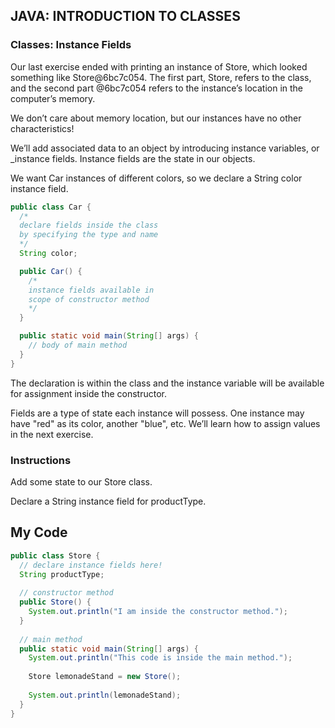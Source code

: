 ## JAVA: INTRODUCTION TO CLASSES

### Classes: Instance Fields

Our last exercise ended with printing an instance of Store, which looked something like Store@6bc7c054. The first part, Store, refers to the class, and the second part @6bc7c054 refers to the instance’s location in the computer’s memory.

We don’t care about memory location, but our instances have no other characteristics!

We’ll add associated data to an object by introducing instance variables, or _instance fields. Instance fields are the state in our objects.

We want Car instances of different colors, so we declare a String color instance field.
```java
public class Car {
  /*
  declare fields inside the class
  by specifying the type and name
  */
  String color;

  public Car() {
    /* 
    instance fields available in
    scope of constructor method
    */
  }

  public static void main(String[] args) {
    // body of main method
  }
}
```
The declaration is within the class and the instance variable will be available for assignment inside the constructor.

Fields are a type of state each instance will possess. One instance may have "red" as its color, another "blue", etc. We’ll learn how to assign values in the next exercise.

### Instructions

Add some state to our Store class.

Declare a String instance field for productType.

## My Code
```java
public class Store {
  // declare instance fields here!
  String productType;
  
  // constructor method
  public Store() {
    System.out.println("I am inside the constructor method.");
  }
  
  // main method
  public static void main(String[] args) {
    System.out.println("This code is inside the main method.");
    
    Store lemonadeStand = new Store();
    
    System.out.println(lemonadeStand);
  }
}
```
